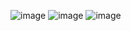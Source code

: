 ![image](https://github.com/user-attachments/assets/29a8e1d9-8d92-4c38-9487-1d92eec0ce20)
![image](https://github.com/user-attachments/assets/60012e4c-aac1-468d-884e-5c3cebdb5cbd)
![image](https://github.com/user-attachments/assets/07d2b689-5b06-4610-9e9d-2080f3166bbc)
